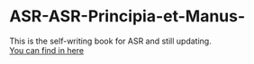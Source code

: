 # ASR-ASR-Principia-et-Manus-
This is the self-writing book for ASR and still updating.
<br/>
<a href="https://findxiao.com/asr%e9%81%93%e4%b8%8e%e6%9c%af/"> You can find in here</a>
<br/>
